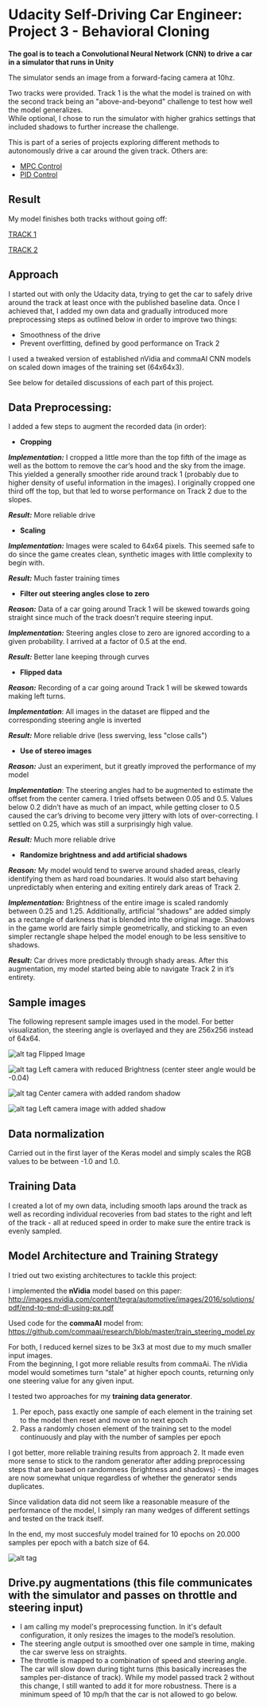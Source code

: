 Udacity Self-Driving Car Engineer: Project 3 - Behavioral Cloning
===================

**The goal is to teach a Convolutional Neural Network (CNN) to drive a car in a simulator that runs in Unity** 

The simulator sends an image from a forward-facing camera at 10hz.

Two tracks were provided. Track 1 is the what the model is trained on with the second track being an "above-and-beyond" challenge to test how well the model generalizes.  
While optional, I chose to run the simulator with higher grahics settings that included shadows to further increase the challenge.  

This is part of a series of projects exploring different methods to autonomously drive a car around the given track. Others are:
* [MPC Control](https://github.com/merbar/CarND-MPC-Project)
* [PID Control](https://github.com/merbar/CarND-PID-Control-Project)

Result
---
My model finishes both tracks without going off: 

[TRACK 1](https://www.youtube.com/watch?v=3ecda8SnOGI) 

[TRACK 2](https://www.youtube.com/watch?v=cuyR9sAv-80) 

Approach
---
I started out with only the Udacity data, trying to get the car to safely drive around the track at least once with the published baseline data. Once I achieved that, I added my own data and gradually introduced more preprocessing steps as outlined below in order to improve two things:

- Smoothness of the drive
- Prevent overfitting, defined by good performance on Track 2

I used a tweaked version of established nVidia and commaAI CNN models on scaled down images of the training set (64x64x3).

See below for detailed discussions of each part of this project. 


Data Preprocessing:
---
I added a few steps to augment the recorded data (in order):

- **Cropping**

***Implementation:*** I cropped a little more than the top fifth of the image as well as the bottom to remove the car’s hood and the sky from the image. This yielded a generally smoother ride around track 1 (probably due to higher density of useful information in the images). I originally cropped one third off the top, but that led to worse performance on Track 2 due to the slopes.

***Result:*** More reliable drive

- **Scaling**

***Implementation:*** Images were scaled to 64x64 pixels. This seemed safe to do since the game creates clean, synthetic images with little complexity to begin with.

***Result:*** Much faster training times

- **Filter out steering angles close to zero**

***Reason:*** Data of a car going around Track 1 will be skewed towards going straight since much of the track doesn’t require steering input.

***Implementation:*** Steering angles close to zero are ignored according to a given probability. I arrived at a factor of 0.5 at the end.

***Result:*** Better lane keeping through curves

- **Flipped data**

***Reason:*** Recording of a car going around Track 1 will be skewed towards making left turns.

***Implementation***: All images in the dataset are flipped and the corresponding steering angle is inverted

***Result:*** More reliable drive (less swerving, less "close calls")

- **Use of stereo images**

***Reason:*** Just an experiment, but it greatly improved the performance of my model

***Implementation***: The steering angles had to be augmented to estimate the offset from the center camera. I tried offsets between 0.05 and 0.5. Values below 0.2 didn’t have as much of an impact, while getting closer to 0.5 caused the car’s driving to become very jittery with lots of over-correcting. I settled on 0.25, which was still a surprisingly high value.

***Result:*** Much more reliable drive

- **Randomize brightness and add artificial shadows**

***Reason:*** My model would tend to swerve around shaded areas, clearly identifying them as hard road boundaries. It would also start behaving unpredictably when entering and exiting entirely dark areas of Track 2.

***Implementation:*** Brightness of the entire image is scaled randomly between 0.25 and 1.25.
Additionally, artificial “shadows” are added simply as a rectangle of darkness that is blended into the original image. Shadows in the game world are fairly simple geometrically, and sticking to an even simpler rectangle shape helped the model enough to be less sensitive to shadows.

***Result:*** Car drives more predictably through shady areas. After this augmentation, my model started being able to navigate Track 2 in it’s entirety.

Sample images
---
The following represent sample images used in the model. For better visualization, the steering angle is overlayed and they are 256x256 instead of 64x64.


![alt tag](sampleImages/flipped.jpg "Flipped Image") Flipped Image


![alt tag](sampleImages/brightness.jpg "Reduced Brightness") Left camera with reduced Brightness (center steer angle would be -0.04)


![alt tag](sampleImages/shadow.jpg "Added random shadow") Center camera with added random shadow


![alt tag](sampleImages/stereoImg_shdw.jpg "Left camera image with added shadow") Left camera image with added shadow

Data normalization
---
Carried out in the first layer of the Keras model and simply scales the RGB values to be between -1.0 and 1.0.

Training Data
---
I created a lot of my own data, including smooth laps around the track as well as recording individual recoveries from bad states to the right and left of the track - all at reduced speed in order to make sure the entire track is evenly sampled.

Model Architecture and Training Strategy
---
I tried out two existing architectures to tackle this project:

I implemented the **nVidia** model based on this paper: 
http://images.nvidia.com/content/tegra/automotive/images/2016/solutions/pdf/end-to-end-dl-using-px.pdf 

Used code for the **commaAI** model from:  
https://github.com/commaai/research/blob/master/train_steering_model.py 

For both, I reduced kernel sizes to be 3x3 at most due to my much smaller input images.  
From the beginning, I got more reliable results from commaAi. The nVidia model would sometimes turn “stale” at higher epoch counts, returning only one steering value for any given input.

I tested two approaches for my **training data generator**.

1) Per epoch, pass exactly one sample of each element in the training set to the model then reset and move on to next epoch
2) Pass a randomly chosen element of the training set to the model continuously and play with the number of samples per epoch

I got better, more reliable training results from approach 2. It made even more sense to stick to the random generator after adding preprocessing steps that are based on randomness (brightness and shadows) - the images are now somewhat unique regardless of whether the generator sends duplicates.

Since validation data did not seem like a reasonable measure of the  performance of the model, I simply ran many wedges of different settings and tested on the track itself.

In the end, my most succesfuly model trained for 10 epochs on 20.000 samples per epoch with a batch size of 64.


![alt tag](sampleImages/model.jpg "Model diagram")

Drive.py augmentations (this file communicates with the simulator and passes on throttle and steering input)
---
- I am calling my model's preprocessing function. In it's default configuration, it only resizes the images to the model’s resolution.
- The steering angle output is smoothed over one sample in time, making the car swerve less on straights.
- The throttle is mapped to a combination of speed and steering angle. The car will slow down during tight turns (this basically increases the samples per-distance of track). While my model passed track 2 without this change, I still wanted to add it for more robustness. There is a minimum speed of 10 mp/h that the car is not allowed to go below.

